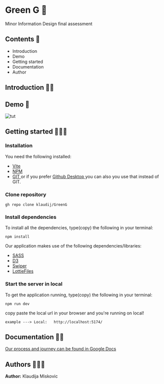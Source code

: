 # Green G 🫧
Minor Information Design final assessment 

## Contents 🔖
- Introduction
- Demo
- Getting started
- Documentation
- Author


## Introduction 👋🏻



## Demo 👾
![tut](https://user-images.githubusercontent.com/89772847/214551240-e3c67a6c-a1dc-43ad-a992-91d6233f28e2.gif)

 

## Getting started 👩🏻‍💻
### Installation

You need the following installed:
- [ Vite ](https://vitejs.dev/)
- [ NPM ](https://docs.npmjs.com/)
- [ GIT ](https://git-scm.com/downloads) or if you prefer [ Github Desktop ](https://desktop.github.com/) you can also you use that instead of GIT.

### Clone repository
```
gh repo clone klaudij/GreenG
```


### Install dependencies
To install all the dependencies, type(copy) the following in your terminal:

```
npm install
```

Our application makes use of the following dependencies/libraries:
- [ SASS ](https://sass-lang.com/install)
- [ D3 ](https://www.npmjs.com/package/d3)
- [ Swiper ](https://swiperjs.com/get-started)
- [ LottieFiles ](https://lottiefiles.com/)


### Start the server in local
To get the application running, type(copy) the following in your terminal:

```
npm run dev
```

copy paste the local url in your browser and you're running on local!
```
example ---> Local:   http://localhost:5174/
```

## Documentation ✍🏻
[ Our process and journey can be found in Google Docs ](https://docs.google.com/document/d/1TRh6D6qw1PnmqOlP7Si7SB6WLY9Ag2eHLxb0tTmsQuU/edit?usp=sharing)


## Authors 🙋🏻‍♀️
**Author:** Klaudija Miskovic
